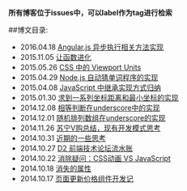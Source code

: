 **所有博客位于issues中，可以label作为tag进行检索**

##博文目录:
- 2016.04.18 [Angular.js 异步执行相关方法实现](https://github.com/classicemi/blog/issues/14)
- 2015.11.05 [让函数进化](https://github.com/classicemi/blog/issues/13)
- 2015.05.26 [CSS 中的 Viewport Units](https://github.com/classicemi/blog/issues/12)
- 2015.04.29 [Node.js 自动猜单词程序的实现](https://github.com/classicemi/blog/issues/11)
- 2015.04.08 [JavaScript 中继承实现方式归纳](https://github.com/classicemi/blog/issues/10)
- 2015.01.30 [求到一系列坐标距离和最小坐标的实现](https://github.com/classicemi/blog/issues/8)
- 2014.12.08 [相等判断在underscore中的实现](https://github.com/classicemi/blog/issues/7)
- 2014.12.01 [随机排列数组在underscore的实现](https://github.com/classicemi/blog/issues/6)
- 2014.11.26 [苏宁V购总结，现有开发模式思考](https://github.com/classicemi/blog/blob/master/vgou.md)
- 2014.10.31 [近期的一些思考](https://github.com/classicemi/blog/issues/5)
- 2014.10.27 [D2 前端技术论坛流水账](https://github.com/classicemi/blog/issues/4)
- 2014.10.22 [消除疑问：CSS动画 VS JavaScript](https://github.com/classicemi/blog/issues/3)
- 2014.10.18 [消失的属性](https://github.com/classicemi/blog/issues/2)
- 2014.10.17 [页面更新价格组件开发记](https://github.com/classicemi/blog/issues/1)

